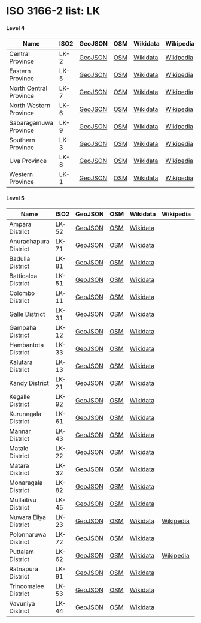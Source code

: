# ISO 3166-2 list: LK


#### Level 4
Name | ISO2 | GeoJSON | OSM | Wikidata | Wikipedia | population 
--- | --- | --- | --- | --- | --- | --: 
Central Province | LK-2 | [GeoJSON](../../geojson/q8/iso2/LK/LK-2.geojson) | [OSM](https://www.openstreetmap.org/relation/4630835) | [Wikidata](https://www.wikidata.org/wiki/Q190716) | [Wikipedia](http://en.wikipedia.org/wiki/en%3ACentral%20Province%2C%20Sri%20Lanka) | 
Eastern Province | LK-5 | [GeoJSON](../../geojson/q8/iso2/LK/LK-5.geojson) | [OSM](https://www.openstreetmap.org/relation/4630810) | [Wikidata](https://www.wikidata.org/wiki/Q1046126) | [Wikipedia](http://en.wikipedia.org/wiki/en%3AEastern%20Province%2C%20Sri%20Lanka) | 
North Central Province | LK-7 | [GeoJSON](../../geojson/q8/iso2/LK/LK-7.geojson) | [OSM](https://www.openstreetmap.org/relation/4630836) | [Wikidata](https://www.wikidata.org/wiki/Q1057124) | [Wikipedia](http://en.wikipedia.org/wiki/en%3ANorth%20Central%20Province%2C%20Sri%20Lanka) | 
North Western Province | LK-6 | [GeoJSON](../../geojson/q8/iso2/LK/LK-6.geojson) | [OSM](https://www.openstreetmap.org/relation/4630837) | [Wikidata](https://www.wikidata.org/wiki/Q876339) | [Wikipedia](http://en.wikipedia.org/wiki/en%3ANorth%20Western%20Province%2C%20Sri%20Lanka) | 
Sabaragamuwa Province | LK-9 | [GeoJSON](../../geojson/q8/iso2/LK/LK-9.geojson) | [OSM](https://www.openstreetmap.org/relation/4630838) | [Wikidata](https://www.wikidata.org/wiki/Q853272) | [Wikipedia](http://en.wikipedia.org/wiki/en%3ASabaragamuwa%20Province) | 
Southern Province | LK-3 | [GeoJSON](../../geojson/q8/iso2/LK/LK-3.geojson) | [OSM](https://www.openstreetmap.org/relation/4630839) | [Wikidata](https://www.wikidata.org/wiki/Q876308) | [Wikipedia](http://en.wikipedia.org/wiki/en%3ASouthern%20Province%2C%20Sri%20Lanka) | 
Uva Province | LK-8 | [GeoJSON](../../geojson/q8/iso2/LK/LK-8.geojson) | [OSM](https://www.openstreetmap.org/relation/4630840) | [Wikidata](https://www.wikidata.org/wiki/Q876293) | [Wikipedia](http://en.wikipedia.org/wiki/en%3AUva%20Province) | 1,266,463
Western Province | LK-1 | [GeoJSON](../../geojson/q8/iso2/LK/LK-1.geojson) | [OSM](https://www.openstreetmap.org/relation/4630841) | [Wikidata](https://www.wikidata.org/wiki/Q856686) | [Wikipedia](http://en.wikipedia.org/wiki/en%3AWestern%20Province%2C%20Sri%20Lanka) | 


#### Level 5
Name | ISO2 | GeoJSON | OSM | Wikidata | Wikipedia | population 
--- | --- | --- | --- | --- | --- | --: 
Ampara District | LK-52 | [GeoJSON](../../geojson/q8/iso2/LK/LK-52.geojson) | [OSM](https://www.openstreetmap.org/relation/5351718) | [Wikidata](https://www.wikidata.org/wiki/Q474395) |  | 
Anuradhapura District | LK-71 | [GeoJSON](../../geojson/q8/iso2/LK/LK-71.geojson) | [OSM](https://www.openstreetmap.org/relation/5351719) | [Wikidata](https://www.wikidata.org/wiki/Q612614) |  | 860,575
Badulla District | LK-81 | [GeoJSON](../../geojson/q8/iso2/LK/LK-81.geojson) | [OSM](https://www.openstreetmap.org/relation/5351720) | [Wikidata](https://www.wikidata.org/wiki/Q799713) |  | 
Batticaloa District | LK-51 | [GeoJSON](../../geojson/q8/iso2/LK/LK-51.geojson) | [OSM](https://www.openstreetmap.org/relation/5351721) | [Wikidata](https://www.wikidata.org/wiki/Q810960) |  | 
Colombo District | LK-11 | [GeoJSON](../../geojson/q8/iso2/LK/LK-11.geojson) | [OSM](https://www.openstreetmap.org/relation/5351774) | [Wikidata](https://www.wikidata.org/wiki/Q606287) |  | 
Galle District | LK-31 | [GeoJSON](../../geojson/q8/iso2/LK/LK-31.geojson) | [OSM](https://www.openstreetmap.org/relation/5337914) | [Wikidata](https://www.wikidata.org/wiki/Q647649) |  | 1,058,771
Gampaha District | LK-12 | [GeoJSON](../../geojson/q8/iso2/LK/LK-12.geojson) | [OSM](https://www.openstreetmap.org/relation/5351775) | [Wikidata](https://www.wikidata.org/wiki/Q206344) |  | 
Hambantota District | LK-33 | [GeoJSON](../../geojson/q8/iso2/LK/LK-33.geojson) | [OSM](https://www.openstreetmap.org/relation/5337945) | [Wikidata](https://www.wikidata.org/wiki/Q723006) |  | 
Kalutara District | LK-13 | [GeoJSON](../../geojson/q8/iso2/LK/LK-13.geojson) | [OSM](https://www.openstreetmap.org/relation/5351776) | [Wikidata](https://www.wikidata.org/wiki/Q728935) |  | 
Kandy District | LK-21 | [GeoJSON](../../geojson/q8/iso2/LK/LK-21.geojson) | [OSM](https://www.openstreetmap.org/relation/5351794) | [Wikidata](https://www.wikidata.org/wiki/Q723002) |  | 
Kegalle District | LK-92 | [GeoJSON](../../geojson/q8/iso2/LK/LK-92.geojson) | [OSM](https://www.openstreetmap.org/relation/5351777) | [Wikidata](https://www.wikidata.org/wiki/Q1737803) |  | 
Kurunegala District | LK-61 | [GeoJSON](../../geojson/q8/iso2/LK/LK-61.geojson) | [OSM](https://www.openstreetmap.org/relation/5351778) | [Wikidata](https://www.wikidata.org/wiki/Q745073) |  | 
Mannar District | LK-43 | [GeoJSON](../../geojson/q8/iso2/LK/LK-43.geojson) | [OSM](https://www.openstreetmap.org/relation/3237347) | [Wikidata](https://www.wikidata.org/wiki/Q178003) |  | 
Matale District | LK-22 | [GeoJSON](../../geojson/q8/iso2/LK/LK-22.geojson) | [OSM](https://www.openstreetmap.org/relation/5351795) | [Wikidata](https://www.wikidata.org/wiki/Q787421) |  | 
Matara District | LK-32 | [GeoJSON](../../geojson/q8/iso2/LK/LK-32.geojson) | [OSM](https://www.openstreetmap.org/relation/5337946) | [Wikidata](https://www.wikidata.org/wiki/Q1281285) |  | 
Monaragala District | LK-82 | [GeoJSON](../../geojson/q8/iso2/LK/LK-82.geojson) | [OSM](https://www.openstreetmap.org/relation/5351722) | [Wikidata](https://www.wikidata.org/wiki/Q923420) |  | 
Mullaitivu District | LK-45 | [GeoJSON](../../geojson/q8/iso2/LK/LK-45.geojson) | [OSM](https://www.openstreetmap.org/relation/3237348) | [Wikidata](https://www.wikidata.org/wiki/Q1587508) |  | 
Nuwara Eliya District | LK-23 | [GeoJSON](../../geojson/q8/iso2/LK/LK-23.geojson) | [OSM](https://www.openstreetmap.org/relation/5351796) | [Wikidata](https://www.wikidata.org/wiki/Q1583950) | [Wikipedia](http://en.wikipedia.org/wiki/en%3ANuwara%20Eliya%20District) | 
Polonnaruwa District | LK-72 | [GeoJSON](../../geojson/q8/iso2/LK/LK-72.geojson) | [OSM](https://www.openstreetmap.org/relation/5351723) | [Wikidata](https://www.wikidata.org/wiki/Q931057) |  | 
Puttalam District | LK-62 | [GeoJSON](../../geojson/q8/iso2/LK/LK-62.geojson) | [OSM](https://www.openstreetmap.org/relation/5351779) | [Wikidata](https://www.wikidata.org/wiki/Q1665318) | [Wikipedia](http://en.wikipedia.org/wiki/si%3A%E0%B6%B4%E0%B7%94%E0%B6%AD%E0%B7%8A%E0%B6%AD%E0%B6%BD%E0%B6%B8%20%E0%B6%B4%E0%B6%BB%E0%B7%92%E0%B6%B4%E0%B7%8F%E0%B6%BD%E0%B6%B1%20%E0%B6%AF%E0%B7%92%E0%B7%83%E0%B7%8A%E0%B6%AD%E0%B7%8A%E2%80%8D%E0%B6%BB%E0%B7%92%E0%B6%9A%E0%B7%8A%E0%B6%9A%E0%B6%BA) | 760,778
Ratnapura District | LK-91 | [GeoJSON](../../geojson/q8/iso2/LK/LK-91.geojson) | [OSM](https://www.openstreetmap.org/relation/5351780) | [Wikidata](https://www.wikidata.org/wiki/Q1587175) |  | 
Trincomalee District | LK-53 | [GeoJSON](../../geojson/q8/iso2/LK/LK-53.geojson) | [OSM](https://www.openstreetmap.org/relation/5620836) | [Wikidata](https://www.wikidata.org/wiki/Q1493318) |  | 
Vavuniya District | LK-44 | [GeoJSON](../../geojson/q8/iso2/LK/LK-44.geojson) | [OSM](https://www.openstreetmap.org/relation/3237349) | [Wikidata](https://www.wikidata.org/wiki/Q527980) |  | 
